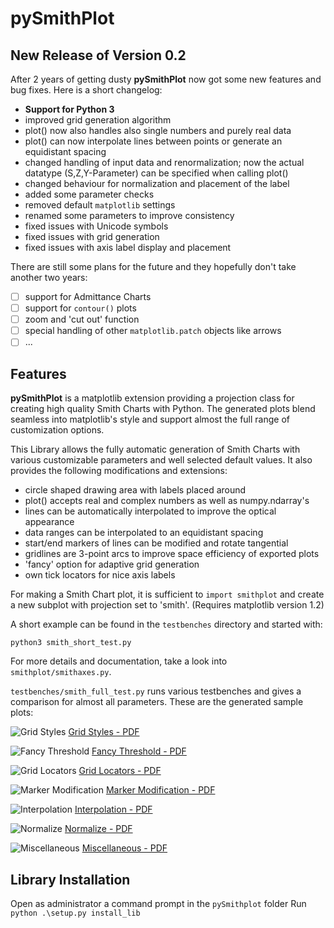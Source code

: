 pySmithPlot
===========

## New Release of Version 0.2

After 2 years of getting dusty **pySmithPlot** now got some new features and bug fixes. Here is a short changelog:

- **Support for Python 3**
- improved grid generation algorithm
- plot() now also handles also single numbers and purely real data
- plot() can now interpolate lines between points or generate an equidistant spacing
- changed handling of input data and renormalization; now the actual datatype (S,Z,Y-Parameter) can be specified when calling plot()
- changed behaviour for normalization and placement of the label
- added some parameter checks 
- removed default `matplotlib` settings
- renamed some parameters to improve consistency 
- fixed issues with Unicode symbols
- fixed issues with grid generation
- fixed issues with axis label display and placement

There are still some plans for the future and they hopefully don't take another two years:

- [ ] support for Admittance Charts
- [ ] support for `contour()` plots
- [ ] zoom and 'cut out' function
- [ ] special handling of other `matplotlib.patch` objects like arrows
- [ ] ...

## Features

**pySmithPlot** is a matplotlib extension providing a projection class for creating high quality Smith Charts with Python. The generated plots blend seamless into matplotlib's style and support almost the full range of customization options. 

This Library allows the fully automatic generation of Smith Charts with various customizable parameters and well selected default values. It also provides the following modifications and extensions:

- circle shaped drawing area with labels placed around 
- plot() accepts real and complex numbers as well as numpy.ndarray's
- lines can be automatically interpolated to improve the optical appearance 
- data ranges can be interpolated to an equidistant spacing
- start/end markers of lines can be modified and rotate tangential
- gridlines are 3-point arcs to improve space efficiency of exported plots
- 'fancy' option for adaptive grid generation
- own tick locators for nice axis labels

For making a Smith Chart plot, it is sufficient to `import smithplot` and create a new subplot with projection set to 'smith'. (Requires matplotlib version 1.2)

A short example can be found in the `testbenches` directory and started with:

    python3 smith_short_test.py
    
For more details and documentation, take a look into `smithplot/smithaxes.py`. 

`testbenches/smith_full_test.py` runs various testbenches and gives a comparison for almost all parameters. These are the generated sample plots: 

![Grid Styles](https://github.com/vMeijin/pySmithPlot/wiki/images/examples/sample_grid_styles.png)
[Grid Styles - PDF](https://github.com/vMeijin/pySmithPlot/wiki/images/examples/sample_grid_styles.pdf)

![Fancy Threshold](https://github.com/vMeijin/pySmithPlot/wiki/images/examples/sample_fancy_grid.png)
[Fancy Threshold - PDF](https://github.com/vMeijin/pySmithPlot/wiki/images/examples/sample_fancy_grid.pdf)

![Grid Locators](https://github.com/vMeijin/pySmithPlot/wiki/images/examples/sample_grid_locators.png)
[Grid Locators - PDF](https://github.com/vMeijin/pySmithPlot/wiki/images/examples/sample_grid_locators.pdf)

![Marker Modification](https://github.com/vMeijin/pySmithPlot/wiki/images/examples/sample_markers.png)
[Marker Modification - PDF](https://github.com/vMeijin/pySmithPlot/wiki/images/examples/sample_markers.pdf)

![Interpolation](https://github.com/vMeijin/pySmithPlot/wiki/images/examples/sample_interpolation.png)
[Interpolation - PDF](https://github.com/vMeijin/pySmithPlot/wiki/images/examples/sample_interpolation.pdf)

![Normalize](https://github.com/vMeijin/pySmithPlot/wiki/images/examples/sample_normalize.png)
[Normalize - PDF](https://github.com/vMeijin/pySmithPlot/wiki/images/examples/sample_normalize.pdf)

![Miscellaneous](https://github.com/vMeijin/pySmithPlot/wiki/images/examples/sample_miscellaneous.png)
[Miscellaneous - PDF](https://github.com/vMeijin/pySmithPlot/wiki/images/examples/sample_miscellaneous.pdf)

## Library Installation

Open as administrator a command prompt in the `pySmithplot` folder
Run `python .\setup.py install_lib`
